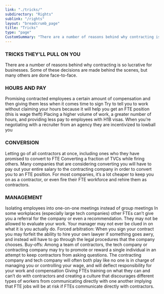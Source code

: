 ```yaml
---
link: "./tricks/"
subdirectory: "Rights"
sublink: "/rights"
layout: "breadcrumb_page"
title: "Tricks"
type: "page"
CustomSummary: "There are a number of reasons behind why contracting is so lucrative for businesses. Some of these decisions are made behind the scenes, but many others are done face-to-face."
---
```


### TRICKS THEY’LL PULL ON YOU 
There are a number of reasons behind why contracting is so lucrative for businesses. Some of these decisions are made behind the scenes, but many others are done face-to-face. 

### HOURS AND PAY 
Promising contracted employees a certain amount of compensation and then giving them less when it comes time to sign Try to tell you to work without claiming your hours because it will help you get an FTE position (this is wage theft) Placing a higher volume of work, a greater number of hours, and providing less pay to employees with H1B visas. When you’re negotiating with a recruiter from an agency they are incentivized to lowball you 

### CONVERSION
 Letting go of all contractors at once, including ones who they have promised to convert to FTE Converting a fraction of TVCs while firing others. Many companies that are considering converting you will have to pay out your entire salary to the contracting company in order to convert you to an FTE position. For most companies, it’s a lot cheaper to keep you on as a contractor, or even fire their FTE workforce and rehire them as contractors.
 ### MANAGEMENT
 Isolating employees into one-on-one meetings instead of group meetings In some workplaces (especially large tech companies) other FTEs can’t give you a referral for the company or even a recommendation. They may not be allowed to evaluate your work. Your manager may not ever be clued in on what it is you actually do. Forced arbitration: When you sign your contract you may forfeit the ability to hire your own lawyer if something goes awry, and instead will have to go through the legal procedures that the company chooses. Buy-offs: Among a team of contractors, the tech company or contracting company may try to promote or reward a single individual in an attempt to keep contractors from asking questions. The contracting company and tech company will often both play like no one is in charge of managing you or controlling your wage, and will deflect responsibility for your work and compensation Giving FTEs training on what they can and can’t do with contractors and creating a culture that discourages different types of workers from communicating directly with one another implying that FTE jobs will be at risk if FTEs communicate directly with contractors.